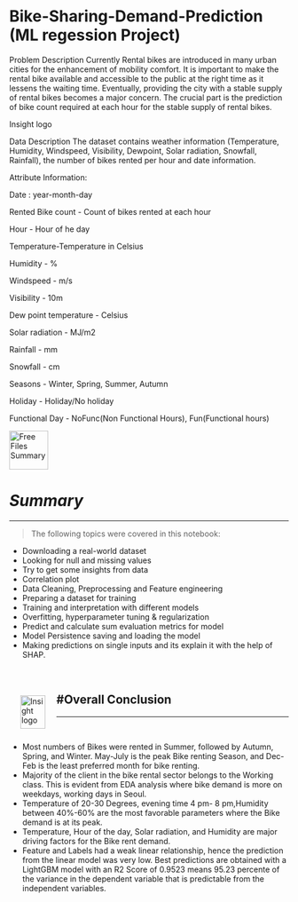 # Bike-Sharing-Demand-Prediction (ML regession Project)

Problem Description
Currently Rental bikes are introduced in many urban cities for the enhancement of mobility comfort. It is important to make the rental bike available and accessible to the public at the right time as it lessens the waiting time. Eventually, providing the city with a stable supply of rental bikes becomes a major concern. The crucial part is the prediction of bike count required at each hour for the stable supply of rental bikes.


Insight logo

Data Description
The dataset contains weather information (Temperature, Humidity, Windspeed, Visibility, Dewpoint, Solar radiation, Snowfall, Rainfall), the number of bikes rented per hour and date information.

Attribute Information:

Date : year-month-day

Rented Bike count - Count of bikes rented at each hour

Hour - Hour of he day

Temperature-Temperature in Celsius

Humidity - %

Windspeed - m/s

Visibility - 10m

Dew point temperature - Celsius

Solar radiation - MJ/m2

Rainfall - mm

Snowfall - cm

Seasons - Winter, Spring, Summer, Autumn

Holiday - Holiday/No holiday

Functional Day - NoFunc(Non Functional Hours), Fun(Functional hours)


<a href="https://www.freeiconspng.com/img/6071" title="Image from freeiconspng.com"><img src="https://www.freeiconspng.com/uploads/summary-png-icon-1.png" width="70" alt="Free Files Summary" /></a>

# ***Summary*** 
---

>The following topics were covered in this notebook:
- Downloading a real-world dataset
- Looking for null and missing values
- Try to get some insights from data
- Correlation plot
- Data Cleaning, Preprocessing and Feature engineering 
- Preparing a dataset for training
- Training and interpretation with different models
- Overfitting, hyperparameter tuning & regularization
- Predict and calculate sum evaluation metrics for model
- Model Persistence saving and loading the model
- Making predictions on single inputs and its explain it with the help of SHAP.

<br/>

<p><img alt="Insight logo" src="https://drive.google.com/uc?export=view&id=14dpaeXX-ajsM8quwe3dCCdQdrdvf29iI" align="left" hspace="20px" vspace="20px" width="45" height="60" ></p>

#**Overall Conclusion**
----
----
<br/>


* Most numbers of Bikes were rented in Summer, followed by Autumn, Spring, and Winter. May-July is the peak Bike renting Season, and Dec-Feb is the least preferred month for bike renting.
* Majority of the client in the bike rental sector belongs to the Working class. This is evident from EDA analysis where bike demand is more on weekdays, working days in Seoul.
* Temperature of 20-30 Degrees, evening time 4 pm- 8 pm,Humidity between 40%-60% are the most favorable parameters where the Bike demand is at its peak.
* Temperature, Hour of the day, Solar radiation, and Humidity are major driving factors for the Bike rent demand.
* Feature and Labels had a weak linear relationship, hence the prediction from the linear model was very low. Best predictions are obtained with a LightGBM model with an R2 Score of 0.9523 means 95.23 percente of the variance in the dependent variable that is predictable from the independent variables.
